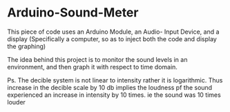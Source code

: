 # Arduino-Sound-Meter

This piece of code uses an Arduino Module, an Audio- Input Device, and a display (Specifically a computer, so as to inject both the code and display the graphing)

The idea behind this project is to monitor the sound levels in an environment, and then graph it with respect to time domain.

Ps. The decible system is not linear to intensity rather it is logarithmic. Thus increase in the decible scale by 10 db implies the loudness pf the sound experienced an increase in intensity by 10 times. ie the sound was 10 times louder
